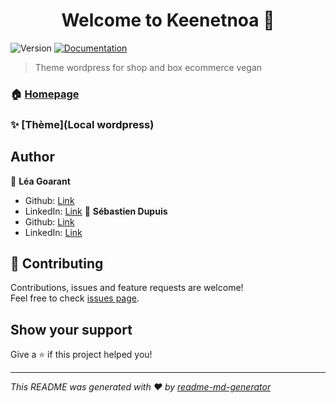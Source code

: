 <h1 align="center">Welcome to Keenetnoa 👋</h1>
<p>
  <img alt="Version" src="https://img.shields.io/badge/version-0.0.1-blue.svg?cacheSeconds=2592000" />
  <a href="WIP" target="_blank">
    <img alt="Documentation" src="https://img.shields.io/badge/documentation-yes-brightgreen.svg" />
  </a>
</p>

> Theme wordpress for shop and box ecommerce vegan

### 🏠 [Homepage](http://keenetnoa.fr/)

### ✨ [Thème](Local wordpress)

## Author

👤 **Léa Goarant**
* Github: [Link](https://github.com/LeaGoarant)
* LinkedIn: [Link](https://www.linkedin.com/in/l%C3%A9a-goarant-rocher-6aa673187/)
👤 **Sébastien Dupuis**
* Github: [Link](https://github.com/Seb-Dupuis)
* LinkedIn: [Link](https://www.linkedin.com/in/s%C3%A9bastien-dupuis/)


## 🤝 Contributing

Contributions, issues and feature requests are welcome!<br />Feel free to check [issues page](https://keenetnoa.fr/contact/). 

## Show your support

Give a ⭐️ if this project helped you!

***
_This README was generated with ❤️ by [readme-md-generator](https://github.com/kefranabg/readme-md-generator)_